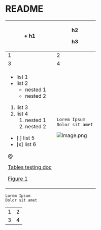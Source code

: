 # README

| + h1 | <p>h2</p><p>h3</p> |
| ----- | ----- |
| 1 | 2 |
| 3 | 4 |
| <ul><li>list 1</li><li>list 2<ul><li>nested 1</li><li>nested 2</li></ul></li></ul><ol><li>list 3</li><li>list 4<ol><li>nested 1</li><li>nested 2</li></ol></li></ol><ul><li>[ ] list 5</li><li>[x] list 6</li></ul><p>@ </p><p>[﻿Tables testing doc](http://localhost:3001/workspace/1wbtL88JXm4vGHMPbPHG) </p><p>[﻿Figure 1](http://localhost:3001/workspace/V3j5viIuZCi9pEdm0NCk?elements=XKLXpllcVaOikiNjIj7YDg) </p> | <p>`Lorem Ipsum`<br />`Dolor sit amet` </p>![image.png](https://eraser-qa.imgix.net/workspaces/1wbtL88JXm4vGHMPbPHG/sBibKQpCS3fjXsyZ1lRDuE1Ihl53/ycJMWQ6dt45it9xgEdQSI.png?ixlib=js-3.7.0 "image.png")<p></p> |
```
Lorem Ipsum
Dolor sit amet
```
|  |   |
| ----- | ----- |
| 1 | 2 |
| 3 | 4 |


